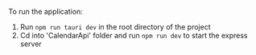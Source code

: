 To run the application:
  1. Run `npm run tauri dev` in the root directory of the project
  2. Cd into 'CalendarApi' folder and run `npm run dev` to start the express server